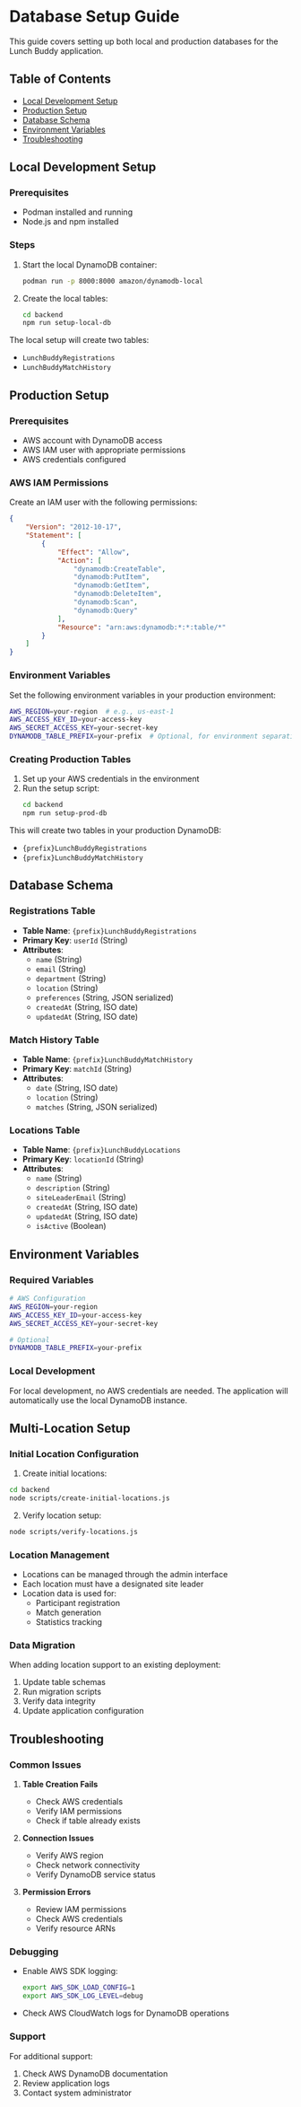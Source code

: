# Database Setup Guide

This guide covers setting up both local and production databases for the Lunch Buddy application.

## Table of Contents
- [Local Development Setup](#local-development-setup)
- [Production Setup](#production-setup)
- [Database Schema](#database-schema)
- [Environment Variables](#environment-variables)
- [Troubleshooting](#troubleshooting)

## Local Development Setup

### Prerequisites
- Podman installed and running
- Node.js and npm installed

### Steps
1. Start the local DynamoDB container:
   ```bash
   podman run -p 8000:8000 amazon/dynamodb-local
   ```

2. Create the local tables:
   ```bash
   cd backend
   npm run setup-local-db
   ```

The local setup will create two tables:
- `LunchBuddyRegistrations`
- `LunchBuddyMatchHistory`

## Production Setup

### Prerequisites
- AWS account with DynamoDB access
- AWS IAM user with appropriate permissions
- AWS credentials configured

### AWS IAM Permissions
Create an IAM user with the following permissions:
```json
{
    "Version": "2012-10-17",
    "Statement": [
        {
            "Effect": "Allow",
            "Action": [
                "dynamodb:CreateTable",
                "dynamodb:PutItem",
                "dynamodb:GetItem",
                "dynamodb:DeleteItem",
                "dynamodb:Scan",
                "dynamodb:Query"
            ],
            "Resource": "arn:aws:dynamodb:*:*:table/*"
        }
    ]
}
```

### Environment Variables
Set the following environment variables in your production environment:

```bash
AWS_REGION=your-region  # e.g., us-east-1
AWS_ACCESS_KEY_ID=your-access-key
AWS_SECRET_ACCESS_KEY=your-secret-key
DYNAMODB_TABLE_PREFIX=your-prefix  # Optional, for environment separation
```

### Creating Production Tables
1. Set up your AWS credentials in the environment
2. Run the setup script:
   ```bash
   cd backend
   npm run setup-prod-db
   ```

This will create two tables in your production DynamoDB:
- `{prefix}LunchBuddyRegistrations`
- `{prefix}LunchBuddyMatchHistory`

## Database Schema

### Registrations Table
- **Table Name**: `{prefix}LunchBuddyRegistrations`
- **Primary Key**: `userId` (String)
- **Attributes**:
  - `name` (String)
  - `email` (String)
  - `department` (String)
  - `location` (String)
  - `preferences` (String, JSON serialized)
  - `createdAt` (String, ISO date)
  - `updatedAt` (String, ISO date)

### Match History Table
- **Table Name**: `{prefix}LunchBuddyMatchHistory`
- **Primary Key**: `matchId` (String)
- **Attributes**:
  - `date` (String, ISO date)
  - `location` (String)
  - `matches` (String, JSON serialized)

### Locations Table
- **Table Name**: `{prefix}LunchBuddyLocations`
- **Primary Key**: `locationId` (String)
- **Attributes**:
  - `name` (String)
  - `description` (String)
  - `siteLeaderEmail` (String)
  - `createdAt` (String, ISO date)
  - `updatedAt` (String, ISO date)
  - `isActive` (Boolean)

## Environment Variables

### Required Variables
```bash
# AWS Configuration
AWS_REGION=your-region
AWS_ACCESS_KEY_ID=your-access-key
AWS_SECRET_ACCESS_KEY=your-secret-key

# Optional
DYNAMODB_TABLE_PREFIX=your-prefix
```

### Local Development
For local development, no AWS credentials are needed. The application will automatically use the local DynamoDB instance.

## Multi-Location Setup

### Initial Location Configuration
1. Create initial locations:
```bash
cd backend
node scripts/create-initial-locations.js
```

2. Verify location setup:
```bash
node scripts/verify-locations.js
```

### Location Management
- Locations can be managed through the admin interface
- Each location must have a designated site leader
- Location data is used for:
  - Participant registration
  - Match generation
  - Statistics tracking

### Data Migration
When adding location support to an existing deployment:
1. Update table schemas
2. Run migration scripts
3. Verify data integrity
4. Update application configuration

## Troubleshooting

### Common Issues

1. **Table Creation Fails**
   - Check AWS credentials
   - Verify IAM permissions
   - Check if table already exists

2. **Connection Issues**
   - Verify AWS region
   - Check network connectivity
   - Verify DynamoDB service status

3. **Permission Errors**
   - Review IAM permissions
   - Check AWS credentials
   - Verify resource ARNs

### Debugging
- Enable AWS SDK logging:
  ```bash
  export AWS_SDK_LOAD_CONFIG=1
  export AWS_SDK_LOG_LEVEL=debug
  ```

- Check AWS CloudWatch logs for DynamoDB operations

### Support
For additional support:
1. Check AWS DynamoDB documentation
2. Review application logs
3. Contact system administrator 